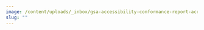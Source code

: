 ```yaml
---
image: /content/uploads/_inbox/gsa-accessibility-conformance-report-acr-editor-logo.png
slug: ""
---
```

